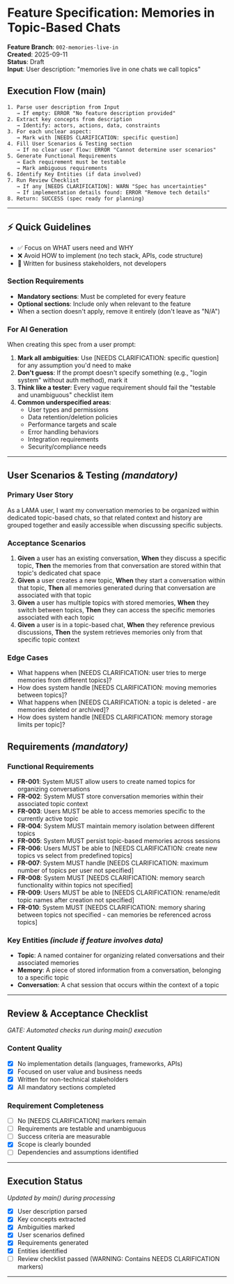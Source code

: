 # Feature Specification: Memories in Topic-Based Chats

**Feature Branch**: `002-memories-live-in`  
**Created**: 2025-09-11  
**Status**: Draft  
**Input**: User description: "memories live in one chats we call topics"

## Execution Flow (main)
```
1. Parse user description from Input
   → If empty: ERROR "No feature description provided"
2. Extract key concepts from description
   → Identify: actors, actions, data, constraints
3. For each unclear aspect:
   → Mark with [NEEDS CLARIFICATION: specific question]
4. Fill User Scenarios & Testing section
   → If no clear user flow: ERROR "Cannot determine user scenarios"
5. Generate Functional Requirements
   → Each requirement must be testable
   → Mark ambiguous requirements
6. Identify Key Entities (if data involved)
7. Run Review Checklist
   → If any [NEEDS CLARIFICATION]: WARN "Spec has uncertainties"
   → If implementation details found: ERROR "Remove tech details"
8. Return: SUCCESS (spec ready for planning)
```

---

## ⚡ Quick Guidelines
- ✅ Focus on WHAT users need and WHY
- ❌ Avoid HOW to implement (no tech stack, APIs, code structure)
- 👥 Written for business stakeholders, not developers

### Section Requirements
- **Mandatory sections**: Must be completed for every feature
- **Optional sections**: Include only when relevant to the feature
- When a section doesn't apply, remove it entirely (don't leave as "N/A")

### For AI Generation
When creating this spec from a user prompt:
1. **Mark all ambiguities**: Use [NEEDS CLARIFICATION: specific question] for any assumption you'd need to make
2. **Don't guess**: If the prompt doesn't specify something (e.g., "login system" without auth method), mark it
3. **Think like a tester**: Every vague requirement should fail the "testable and unambiguous" checklist item
4. **Common underspecified areas**:
   - User types and permissions
   - Data retention/deletion policies  
   - Performance targets and scale
   - Error handling behaviors
   - Integration requirements
   - Security/compliance needs

---

## User Scenarios & Testing *(mandatory)*

### Primary User Story
As a LAMA user, I want my conversation memories to be organized within dedicated topic-based chats, so that related context and history are grouped together and easily accessible when discussing specific subjects.

### Acceptance Scenarios
1. **Given** a user has an existing conversation, **When** they discuss a specific topic, **Then** the memories from that conversation are stored within that topic's dedicated chat space
2. **Given** a user creates a new topic, **When** they start a conversation within that topic, **Then** all memories generated during that conversation are associated with that topic
3. **Given** a user has multiple topics with stored memories, **When** they switch between topics, **Then** they can access the specific memories associated with each topic
4. **Given** a user is in a topic-based chat, **When** they reference previous discussions, **Then** the system retrieves memories only from that specific topic context

### Edge Cases
- What happens when [NEEDS CLARIFICATION: user tries to merge memories from different topics]?
- How does system handle [NEEDS CLARIFICATION: moving memories between topics]?
- What happens when [NEEDS CLARIFICATION: a topic is deleted - are memories deleted or archived]?
- How does system handle [NEEDS CLARIFICATION: memory storage limits per topic]?

## Requirements *(mandatory)*

### Functional Requirements
- **FR-001**: System MUST allow users to create named topics for organizing conversations
- **FR-002**: System MUST store conversation memories within their associated topic context
- **FR-003**: Users MUST be able to access memories specific to the currently active topic
- **FR-004**: System MUST maintain memory isolation between different topics
- **FR-005**: System MUST persist topic-based memories across sessions
- **FR-006**: Users MUST be able to [NEEDS CLARIFICATION: create new topics vs select from predefined topics]
- **FR-007**: System MUST handle [NEEDS CLARIFICATION: maximum number of topics per user not specified]
- **FR-008**: System MUST [NEEDS CLARIFICATION: memory search functionality within topics not specified]
- **FR-009**: Users MUST be able to [NEEDS CLARIFICATION: rename/edit topic names after creation not specified]
- **FR-010**: System MUST [NEEDS CLARIFICATION: memory sharing between topics not specified - can memories be referenced across topics]

### Key Entities *(include if feature involves data)*
- **Topic**: A named container for organizing related conversations and their associated memories
- **Memory**: A piece of stored information from a conversation, belonging to a specific topic
- **Conversation**: A chat session that occurs within the context of a topic

---

## Review & Acceptance Checklist
*GATE: Automated checks run during main() execution*

### Content Quality
- [x] No implementation details (languages, frameworks, APIs)
- [x] Focused on user value and business needs
- [x] Written for non-technical stakeholders
- [x] All mandatory sections completed

### Requirement Completeness
- [ ] No [NEEDS CLARIFICATION] markers remain
- [ ] Requirements are testable and unambiguous  
- [ ] Success criteria are measurable
- [x] Scope is clearly bounded
- [ ] Dependencies and assumptions identified

---

## Execution Status
*Updated by main() during processing*

- [x] User description parsed
- [x] Key concepts extracted
- [x] Ambiguities marked
- [x] User scenarios defined
- [x] Requirements generated
- [x] Entities identified
- [ ] Review checklist passed (WARNING: Contains NEEDS CLARIFICATION markers)

---
